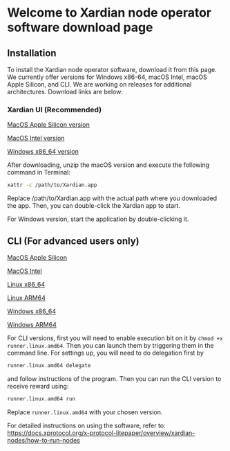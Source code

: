 # Welcome to Xardian node operator software download page

## Installation
To install the Xardian node operator software, download it from this page. We currently offer versions for Windows x86-64, macOS Intel, macOS Apple Silicon, and CLI. We are working on releases for additional architectures. Download links are below:

### Xardian UI (Recommended)

[MacOS Apple Silicon version](https://github.com/xprotocol-org/xardian/releases/latest/download/Xardian.app.arm64.zip)

[MacOS Intel version](https://github.com/xprotocol-org/xardian/releases/latest/download/Xardian.app.x86-64.zip)

[Windows x86_64 version](https://github.com/xprotocol-org/xardian/releases/latest/download/Xardian.x86-64.exe) 

After downloading, unzip the macOS version and execute the following command in Terminal:

```bash
xattr -c /path/to/Xardian.app
```

Replace /path/to/Xardian.app with the actual path where you downloaded the app. Then, you can double-click the Xardian app to start.

For Windows version, start the application by double-clicking it.

## CLI (For advanced users only)

[MacOS Apple Silicon](https://github.com/xprotocol-org/xardian/releases/latest/download/runner.darwin.amd64)

[MacOS Intel](https://github.com/xprotocol-org/xardian/releases/latest/download/runner.darwin.arm64)

[Linux x86_64](https://github.com/xprotocol-org/xardian/releases/latest/download/runner.linux.amd64)

[Linux ARM64](https://github.com/xprotocol-org/xardian/releases/latest/download/runner.linux.arm64)

[Windows x86_64](https://github.com/xprotocol-org/xardian/releases/latest/download/runner.windows.amd64.exe)

[Windows ARM64](https://github.com/xprotocol-org/xardian/releases/latest/download/runner.windows.arm64.exe)

For CLI versions, first you will need to enable execution bit on it by `chmod +x runner.linux.amd64`. Then you can launch them by triggering them in the command line. 
For settings up, you will need to do delegation first by 

```bash
runner.linux.amd64 delegate
```
and follow instructions of the program. Then you can run the CLI version to receive reward using:

```bash
runner.linux.amd64 run
```

Replace `runner.linux.amd64` with your chosen version.

For detailed instructions on using the software, refer to: https://docs.xprotocol.org/x-protocol-litepaper/overview/xardian-nodes/how-to-run-nodes
